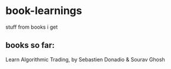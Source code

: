 # book-learnings
stuff from books i get

## books so far:
Learn Algorithmic Trading, by Sebastien Donadio & Sourav Ghosh
